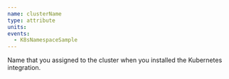 ```yaml
---
name: clusterName
type: attribute
units:
events:
  - K8sNamespaceSample
---
```


Name that you assigned to the cluster when you installed the Kubernetes integration.